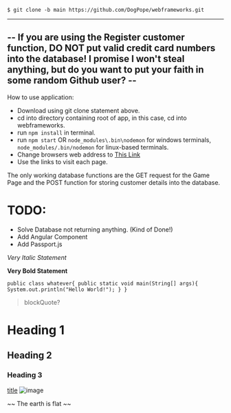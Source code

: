`$ git clone -b main https://github.com/DogPope/webframeworks.git`

---
-- If you are using the Register customer function, DO NOT put valid credit card numbers into the database! I promise I won't steal anything, but do you want to put your faith in some random Github user? -- 
---

How to use application:
* Download using git clone statement above.
* cd into directory containing root of app, in this case, cd into webframeworks.
* run `npm install` in terminal.
* run `npm start` OR `node_modules\.bin\nodemon` for windows terminals, `node_modules/.bin/nodemon` for linux-based terminals.
* Change browsers web address to [This Link](http://localhost:3000/about)
* Use the links to visit each page.

The only working database functions are the GET request for the Game Page and the POST function for storing customer details into the database.
  

# TODO: 
* Solve Database not returning anything. (Kind of Done!)
* Add Angular Component 
* Add Passport.js

*Very Italic Statement*

**Very Bold Statement**

`
public class whatever{
  public static void main(String[] args){
    System.out.println("Hello World!");
  }
}
`

> blockQuote?

# Heading 1
## Heading 2
### Heading 3

[title](https://www.example.com)
![image](imageLink)

~~ The earth is flat ~~
